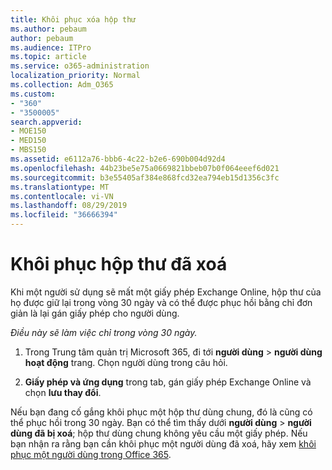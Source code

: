 ```yaml
---
title: Khôi phục xóa hộp thư
ms.author: pebaum
author: pebaum
ms.audience: ITPro
ms.topic: article
ms.service: o365-administration
localization_priority: Normal
ms.collection: Adm_O365
ms.custom:
- "360"
- "3500005"
search.appverid:
- MOE150
- MED150
- MBS150
ms.assetid: e6112a76-bbb6-4c22-b2e6-690b004d92d4
ms.openlocfilehash: 44b23be5e75a0669821bbeb07b0f064eeef6d021
ms.sourcegitcommit: b3e55405af384e868fcd32ea794eb15d1356c3fc
ms.translationtype: MT
ms.contentlocale: vi-VN
ms.lasthandoff: 08/29/2019
ms.locfileid: "36666394"
---
```

# <a name="restore-a-deleted-mailbox"></a>Khôi phục hộp thư đã xoá

Khi một người sử dụng sẽ mất một giấy phép Exchange Online, hộp thư của họ được giữ lại trong vòng 30 ngày và có thể được phục hồi bằng chỉ đơn giản là lại gán giấy phép cho người dùng.
  
 *Điều này sẽ làm việc chỉ trong vòng 30 ngày.*  
  
1. Trong Trung tâm quản trị Microsoft 365, đi tới **người dùng** \> **người dùng hoạt động** trang. Chọn người dùng trong câu hỏi.

2. **Giấy phép và ứng dụng** trong tab, gán giấy phép Exchange Online và chọn **lưu thay đổi**.

Nếu bạn đang cố gắng khôi phục một hộp thư dùng chung, đó là cũng có thể phục hồi trong 30 ngày. Bạn có thể tìm thấy dưới **người dùng** \> **người dùng đã bị xoá**; hộp thư dùng chung không yêu cầu một giấy phép. Nếu bạn nhận ra rằng bạn cần khôi phục một người dùng đã xoá, hãy xem [khôi phục một người dùng trong Office 365](https://docs.microsoft.com/office365/admin/add-users/restore-user).
  